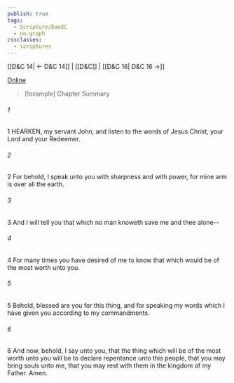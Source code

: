 ```yaml
---
publish: true
tags:
  - Scripture/DandC
  - no-graph
cssclasses:
  - scriptures
---
```

[[D&C 14| ← D&C 14]] | [[D&C]] | [[D&C 16| D&C 16 →]]

[Online](https://churchofjesuschrist.org/study/scriptures/dc-testament/dc/15?lang=eng)

>[!example] Chapter Summary
>
###### 1
1 HEARKEN, my servant John, and listen to the words of Jesus Christ, your Lord and your Redeemer.
###### 2
2 For behold, I speak unto you with sharpness and with power, for mine arm is over all the earth.
###### 3
3 And I will tell you that which no man knoweth save me and thee alone--
###### 4
4 For many times you have desired of me to know that which would be of the most worth unto you.
###### 5
5 Behold, blessed are you for this thing, and for speaking my words which I have given you according to my commandments.
###### 6
6 And now, behold, I say unto you, that the thing which will be of the most worth unto you will be to declare repentance unto this people, that you may bring souls unto me, that you may rest with them in the kingdom of my Father. Amen.




